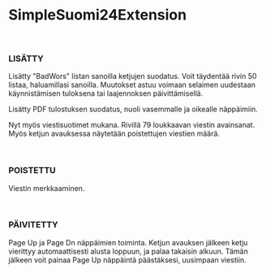 # SimpleSuomi24Extension
<p><br></p>

### LISÄTTY
<p>Lisätty "BadWors" listan sanoilla ketjujen suodatus. Voit täydentää rivin 50 listaa, haluamillasi sanoilla. Muutokset astuu voimaan selaimen uudestaan käynnistämisen tuloksena tai laajennoksen päivittämisellä.</p>
<p>Lisätty PDF tulostuksen suodatus, nuoli vasemmalle ja oikealle näppäimiin.</p>
<p>Nyt myös viestisuotimet mukana. Rivillä 79 loukkaavan viestin avainsanat. Myös ketjun avauksessa näytetään poistettujen viestien määrä.</p>
<p><br></p>

### POISTETTU
<p>Viestin merkkaaminen.</p>
<p><br></p>

### PÄIVITETTY
<p>Page Up ja Page Dn näppäimien toiminta. Ketjun avauksen jälkeen ketju vierittyy automaattisesti alusta loppuun, ja palaa takaisin alkuun. Tämän jälkeen voit painaa Page Up näppäintä päästäksesi, uusimpaan viestiin.</p>
